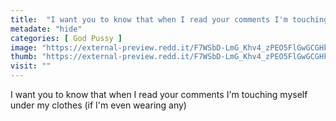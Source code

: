 ```yaml
---
title:  "I want you to know that when I read your comments I'm touching myself under my clothes (if I'm even wearing any)"
metadate: "hide"
categories: [ God Pussy ]
image: "https://external-preview.redd.it/F7WSbD-LmG_Khv4_zPEO5FlGwGCGHksn3eTtctpNeoU.jpg?auto=webp&s=2d2d52d5062d0a5379677b118913a46ca774568d"
thumb: "https://external-preview.redd.it/F7WSbD-LmG_Khv4_zPEO5FlGwGCGHksn3eTtctpNeoU.jpg?width=1080&crop=smart&auto=webp&s=56dbdd51cd3972161b113c28ef54362be70abeec"
visit: ""
---
```

I want you to know that when I read your comments I'm touching myself under my clothes (if I'm even wearing any)
